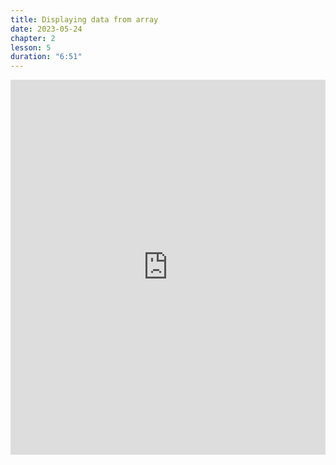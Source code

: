 ```yaml
---
title: Displaying data from array
date: 2023-05-24
chapter: 2
lesson: 5
duration: "6:51"
---
```

<iframe width="100%" height="600" src="https://www.youtube.com/embed/IaiqDMZAavQ" title="Displaying data from array" frameborder="0" allow="accelerometer; autoplay; clipboard-write; encrypted-media; gyroscope; picture-in-picture" allowfullscreen></iframe>


